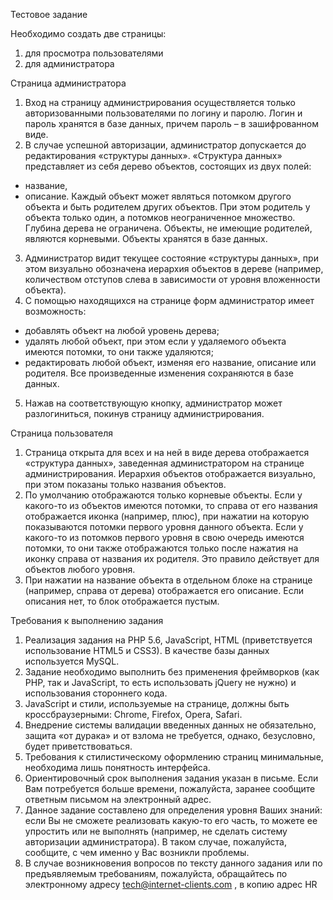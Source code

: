 Тестовое задание

Необходимо создать две страницы:
1) для просмотра пользователями
2) для администратора

Страница администратора
1. Вход на страницу администрирования осуществляется только авторизованными
пользователями по логину и паролю. Логин и пароль хранятся в базе данных,
причем пароль – в зашифрованном виде.
2. В случае успешной авторизации, администратор допускается до редактирования
«структуры данных». «Структура данных» представляет из себя дерево объектов,
состоящих из двух полей:
- название,
- описание.
Каждый объект может являться потомком другого объекта и быть родителем
других объектов. При этом родитель у объекта только один, а потомков
неограниченное множество. Глубина дерева не ограничена. Объекты, не имеющие
родителей, являются корневыми.
Объекты хранятся в базе данных.
3. Администратор видит текущее состояние «структуры данных», при этом визуально
обозначена иерархия объектов в дереве (например, количеством отступов слева в
зависимости от уровня вложенности объекта).
4. С помощью находящихся на странице форм администратор имеет возможность:
- добавлять объект на любой уровень дерева;
- удалять любой объект, при этом если у удаляемого объекта имеются потомки, то
они также удаляются;
- редактировать любой объект, изменяя его название, описание или родителя.
Все произведенные изменения сохраняются в базе данных.
5. Нажав на соответствующую кнопку, администратор может разлогиниться, покинув
страницу администрирования.

Страница пользователя
1. Страница открыта для всех и на ней в виде дерева отображается «структура
данных», заведенная администратором на странице администрирования. Иерархия
объектов отображается визуально, при этом показаны только названия объектов.
2. По умолчанию отображаются только корневые объекты. Если у какого-то из
объектов имеются потомки, то справа от его названия отображается иконка
(например, плюс), при нажатии на которую показываются потомки первого уровня
данного объекта. Если у какого-то из потомков первого уровня в свою очередь
имеются потомки, то они также отображаются только после нажатия на иконку
справа от названия их родителя. Это правило действует для объектов любого
уровня.
3. При нажатии на название объекта в отдельном блоке на странице (например,
справа от дерева) отображается его описание. Если описания нет, то блок
отображается пустым.

Требования к выполнению задания

1. Реализация задания на PHP 5.6, JavaScript, HTML (приветствуется использование
HTML5 и CSS3). В качестве базы данных используется MySQL.
2. Задание необходимо выполнить без применения фреймворков (как PHP, так и
JavaScript, то есть использовать jQuery не нужно) и использования стороннего
кода.
3. JavaScript и стили, используемые на странице, должны быть кроссбраузерными:
Chrome, Firefox, Opera, Safari.
4. Внедрение системы валидации введенных данных не обязательно, защита «от
дурака» и от взлома не требуется, однако, безусловно, будет приветствоваться.
5. Требования к стилистическому оформлению страниц минимальные, необходима
лишь понятность интерфейса.
6. Ориентировочный срок выполнения задания указан в письме. Если Вам
потребуется больше времени, пожалуйста, заранее сообщите ответным письмом на
электронный адрес.
7. Данное задание составлено для определения уровня Ваших знаний: если Вы не
сможете реализовать какую-то его часть, то можете ее упростить или не выполнять
(например, не сделать систему авторизации администратора). В таком случае,
пожалуйста, сообщите, с чем именно у Вас возникли проблемы.
8. В случае возникновения вопросов по тексту данного задания или по
предъявляемым требованиям, пожалуйста, обращайтесь по электронному адресу
tech@internet-clients.com , в копию адрес HR
